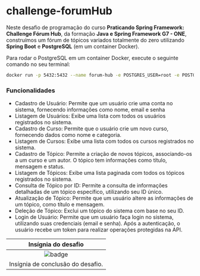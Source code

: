# challenge-forumHub

Neste desafio de programação do curso **Praticando Spring Framework: Challenge Fórum Hub**, da formação **Java e Spring Framework G7 - ONE**, construímos um fórum de tópicos variados totalmente do zero utilizando **Spring Boot** e **PostgreSQL** (em um container Docker).

Para rodar o PostgreSQL em um container Docker, execute o seguinte comando no seu terminal:
```bash
docker run -p 5432:5432 --name forum-hub -e POSTGRES_USER=root -e POSTGRES_PASSWORD=root -e POSTGRES_DB=forum-hub -d postgres
```


### Funcionalidades
- Cadastro de Usuário: Permite que um usuário crie uma conta no sistema, fornecendo informações como nome, email e senha
- Listagem de Usuários: Exibe uma lista com todos os usuários registrados no sistema.
- Cadastro de Curso: Permite que o usuário crie um novo curso, fornecendo dados como nome e categoria.
- Listagem de Cursos: Exibe uma lista com todos os cursos registrados no sistema.
- Cadastro de Tópico: Permite a criação de novos tópicos, associando-os a um curso e um autor. O tópico tem informações como título, mensagem e status.
- Listagem de Tópicos: Exibe uma lista paginada com todos os tópicos registrados no sistema.
- Consulta de Tópico por ID: Permite a consulta de informações detalhadas de um tópico específico, utilizando seu ID único.
- Atualização de Tópico: Permite que um usuário altere as informações de um tópico, como título e mensagem.
- Deleção de Tópico: Exclui um tópico do sistema com base no seu ID.
- Login de Usuário: Permite que um usuário faça login no sistema, utilizando suas credenciais (email e senha). Após a autenticação, o usuário recebe um token para realizar operações protegidas na API.


Insígnia do desafio |  
:-------------------------:|
![badge](https://cdn3.gnarususercontent.com.br/3841-Programa%C3%A7%C3%A3o/Badge-Spring.png) |
Insígnia de conclusão do desafio.|